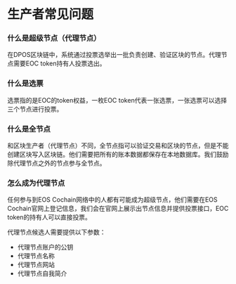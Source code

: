 # 生产者常见问题


### 什么是超级节点（代理节点）

在DPOS区块链中，系统通过投票选举出一批负责创建、验证区块的节点。代理节点需要EOC token持有人投票选出。

### 什么是选票

选票指的是EOC的token权益，一枚EOC token代表一张选票，一张选票可以选择三个节点进行投票。

### 什么是全节点

和区块生产者（代理节点）不同，全节点指可以验证交易和区块的节点，但是不能创建区块写入区块链。他们需要把所有的账本数据都保存在本地数据库。我们鼓励除代理节点之外的节点参与全节点。

### 怎么成为代理节点

任何参与到EOS Cochain网络中的人都有可能成为超级节点，他们需要在EOS Cochain官网上登记信息，我们会在官网上展示出节点信息并提供投票接口，EOC token的持有人可以直接投票。

代理节点候选人需要提供以下参数：

* 代理节点账户的公钥
* 代理节点名称
* 代理节点网站
* 代理节点自我简介